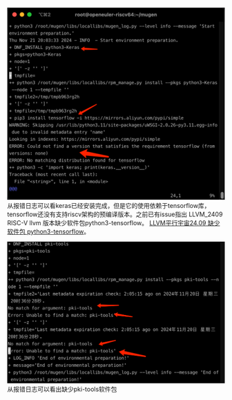 ![image.png](https://raw.githubusercontent.com/KrealHtz/NoteImage/master/data/202411212018660.png)
从报错日志可以看keras已经安装完成，但是它的使用依赖于tensorflow库，tensorflow还没有支持riscv架构的预编译版本。之前已有issue指出 LLVM_2409 RISC-V llvm 版本缺少软件包python3-tensorflow。
 [LLVM平行宇宙24.09 缺少软件包 python3-tensorflow](https://gitee.com/openeuler/RISC-V/issues/IARG19?from=project-issue&search_text=tensorflow)。



![image.png](https://raw.githubusercontent.com/KrealHtz/NoteImage/master/data/202411212036406.png)
从报错日志可以看出缺少pki-tools软件包










